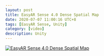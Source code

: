 ```yaml
---
layout: post
title: EasyAR Sense 4.0 Dense Spatial Map
date: 2020-07-07 11:00:16 UTC+8
tags: [EasyAR Sense, Unity]
category: [video]
description: Unity
---
```


[![EasyAR Sense 4.0 Dense Spatial Map](http://img.youtube.com/vi/ol0TlBzFgXU/0.jpg)](http://www.youtube.com/watch?v=ol0TlBzFgXU)